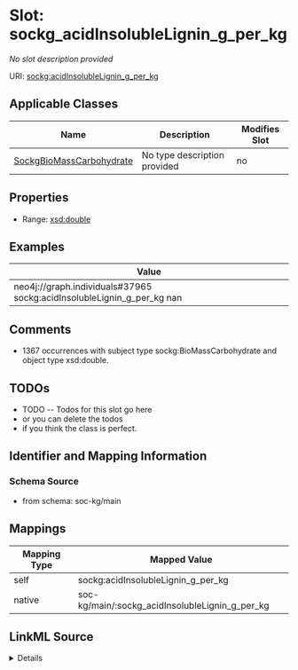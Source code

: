 

# Slot: sockg_acidInsolubleLignin_g_per_kg


_No slot description provided_





URI: [sockg:acidInsolubleLignin_g_per_kg](http://www.semanticweb.org/sockg/ontologies/2024/0/soil-carbon-ontology/acidInsolubleLignin_g_per_kg)



<!-- no inheritance hierarchy -->





## Applicable Classes

| Name | Description | Modifies Slot |
| --- | --- | --- |
| [SockgBioMassCarbohydrate](../classes/SockgBioMassCarbohydrate.md) | No type description provided |  no  |







## Properties

* Range: [xsd:double](http://www.w3.org/2001/XMLSchema#double)






## Examples

| Value |
| --- |
| neo4j://graph.individuals#37965 sockg:acidInsolubleLignin_g_per_kg nan |

## Comments

* 1367 occurrences with subject type sockg:BioMassCarbohydrate and object type xsd:double.

## TODOs

* TODO -- Todos for this slot go here
* or you can delete the todos
* if you think the class is perfect.

## Identifier and Mapping Information







### Schema Source


* from schema: soc-kg/main




## Mappings

| Mapping Type | Mapped Value |
| ---  | ---  |
| self | sockg:acidInsolubleLignin_g_per_kg |
| native | soc-kg/main/:sockg_acidInsolubleLignin_g_per_kg |




## LinkML Source

<details>
```yaml
name: sockg_acidInsolubleLignin_g_per_kg
description: No slot description provided
todos:
- TODO -- Todos for this slot go here
- or you can delete the todos
- if you think the class is perfect.
comments:
- 1367 occurrences with subject type sockg:BioMassCarbohydrate and object type xsd:double.
examples:
- value: neo4j://graph.individuals#37965 sockg:acidInsolubleLignin_g_per_kg nan
from_schema: soc-kg/main
rank: 1000
slot_uri: sockg:acidInsolubleLignin_g_per_kg
alias: sockg_acidInsolubleLignin_g_per_kg
domain_of:
- sockg_BioMassCarbohydrate
range: double

```
</details>